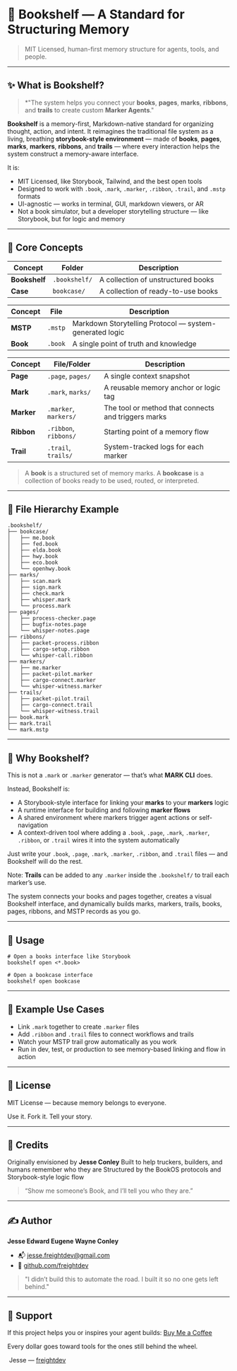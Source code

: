 # 📖 Bookshelf — A Standard for Structuring Memory

> MIT Licensed, human-first memory structure for agents, tools, and people.

---

## ✨ What is Bookshelf?

> \*"The system helps you connect your **books**, **pages**, **marks**, **ribbons**, and **trails** to create custom **Marker Agents**."

**Bookshelf** is a memory-first, Markdown-native standard for organizing thought, action, and intent. It reimagines the traditional file system as a living, breathing **storybook-style environment** — made of **books**, **pages**, **marks**, **markers**, **ribbons**, and **trails** — where every interaction helps the system construct a memory-aware interface.

It is:

* MIT Licensed, like Storybook, Tailwind, and the best open tools
* Designed to work with `.book`, `.mark`, `.marker`, `.ribbon`, `.trail`, and `.mstp` formats
* UI-agnostic — works in terminal, GUI, markdown viewers, or AR
* Not a book simulator, but a developer storytelling structure — like Storybook, but for logic and memory

---

## 📘 Core Concepts

| Concept       | Folder        | Description                        |
| ------------- | ------------- | ---------------------------------- |
| **Bookshelf** | `.bookshelf/` | A collection of unstructured books |
| **Case**      | `bookcase/`   | A collection of ready-to-use books |

| Concept  | File    | Description                                             |
| -------- | ------- | ------------------------------------------------------- |
| **MSTP** | `.mstp` | Markdown Storytelling Protocol — system-generated logic |
| **Book** | `.book` | A single point of truth and knowledge                   |

| Concept    | File/Folder           | Description                                         |
| ---------- | --------------------- | --------------------------------------------------- |
| **Page**   | `.page`, `pages/`     | A single context snapshot                           |
| **Mark**   | `.mark`, `marks/`     | A reusable memory anchor or logic tag               |
| **Marker** | `.marker`, `markers/` | The tool or method that connects and triggers marks |
| **Ribbon** | `.ribbon`, `ribbons/` | Starting point of a memory flow                      |
| **Trail**  | `.trail`, `trails/`   | System-tracked logs for each marker                 |

> A **book** is a structured set of memory marks.
> A **bookcase** is a collection of books ready to be used, routed, or interpreted.

---

## 📂 File Hierarchy Example

```
.bookshelf/
├── bookcase/
│   ├── me.book
│   ├── fed.book
│   ├── elda.book
│   ├── hwy.book
│   ├── eco.book
│   └── openhwy.book
├── marks/
│   ├── scan.mark
│   ├── sign.mark
│   ├── check.mark
│   ├── whisper.mark
│   └── process.mark
├── pages/
│   ├── process-checker.page
│   ├── bugfix-notes.page
│   └── whisper-notes.page
├── ribbons/
│   ├── packet-process.ribbon
│   ├── cargo-setup.ribbon
│   └── whisper-call.ribbon
├── markers/
│   ├── me.marker
│   ├── packet-pilot.marker
│   ├── cargo-connect.marker
│   └── whisper-witness.marker
├── trails/
│   ├── packet-pilot.trail
│   ├── cargo-connect.trail
│   └── whisper-witness.trail
├── book.mark
├── mark.trail
└── mark.mstp
```

---

## 🧐 Why Bookshelf?

This is not a `.mark` or `.marker` generator — that’s what **MARK CLI** does.

Instead, Bookshelf is:

* A Storybook-style interface for linking your **marks** to your **markers** logic
* A runtime interface for building and following **marker flows**
* A shared environment where markers trigger agent actions or self-navigation
* A context-driven tool where adding a `.book`, `.page`, `.mark`, `.marker`, `.ribbon`, or `.trail` wires it into the system automatically

Just write your `.book`, `.page`, `.mark`, `.marker`, `.ribbon`, and `.trail` files — and Bookshelf will do the rest.

Note: **Trails** can be added to any `.marker` inside the `.bookshelf/` to trail each marker’s use.

The system connects your books and pages together, creates a visual Bookshelf interface, and dynamically builds marks, markers, trails, books, pages, ribbons, and MSTP records as you go.

---

## 💪 Usage

```
# Open a books interface like Storybook
bookshelf open <*.book>

# Open a bookcase interface
bookshelf open bookcase
```

---

## 📖 Example Use Cases

* Link `.mark` together to create `.marker` files
* Add `.ribbon` and `.trail` files to connect workflows and trails
* Watch your MSTP trail grow automatically as you work
* Run in dev, test, or production to see memory-based linking and flow in action

---

## 📜 License

MIT License — because memory belongs to everyone.

Use it. Fork it. Tell your story.

---

## 💬 Credits

Originally envisioned by **Jesse Conley**
Built to help truckers, builders, and humans remember who they are
Structured by the BookOS protocols and Storybook-style logic flow

> “Show me someone’s Book, and I’ll tell you who they are.”

---

## ✍️ Author

**Jesse Edward Eugene Wayne Conley**

* 📬 [jesse.freightdev@gmail.com](mailto:jesse.freightdev@gmail.com)
* 🔗 [github.com/freightdev](https://github.com/freightdev)

> "I didn’t build this to automate the road. I built it so no one gets left behind."

---

## 💛 Support

If this project helps you or inspires your agent builds:
[Buy Me a Coffee](https://coff.ee/freightdev)

Every dollar goes toward tools for the ones still behind the wheel.

️ Jesse — [freightdev](https://github.com/freightdev)

